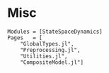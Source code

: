 # Misc

```@autodocs
Modules = [StateSpaceDynamics]
Pages   = [
    "GlobalTypes.jl", 
    "Preprocessing.jl",
    "Utilities.jl",
    "CompositeModel.jl"]
```